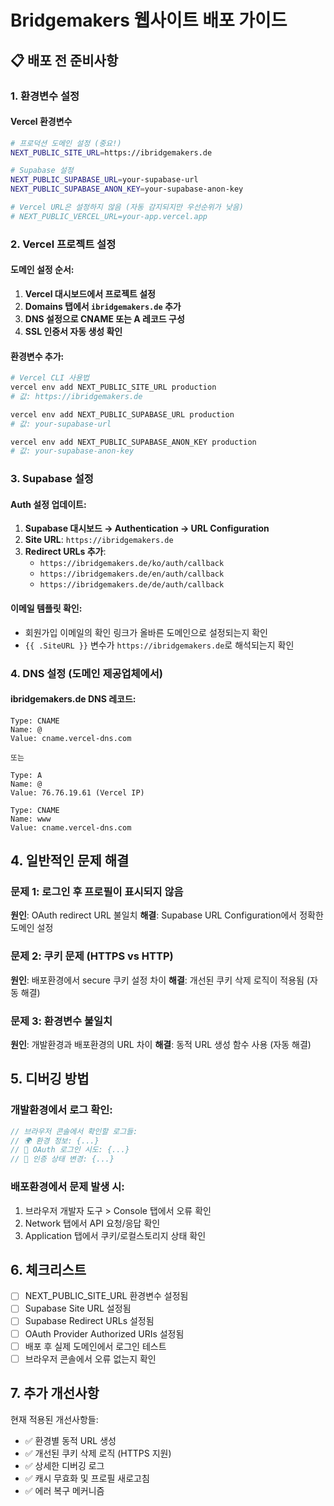 # Bridgemakers 웹사이트 배포 가이드

## 📋 **배포 전 준비사항**

### 1. **환경변수 설정**

#### Vercel 환경변수
```bash
# 프로덕션 도메인 설정 (중요!)
NEXT_PUBLIC_SITE_URL=https://ibridgemakers.de

# Supabase 설정
NEXT_PUBLIC_SUPABASE_URL=your-supabase-url
NEXT_PUBLIC_SUPABASE_ANON_KEY=your-supabase-anon-key

# Vercel URL은 설정하지 않음 (자동 감지되지만 우선순위가 낮음)
# NEXT_PUBLIC_VERCEL_URL=your-app.vercel.app
```

### 2. **Vercel 프로젝트 설정**

#### 도메인 설정 순서:
1. **Vercel 대시보드에서 프로젝트 설정**
2. **Domains 탭에서 `ibridgemakers.de` 추가**
3. **DNS 설정으로 CNAME 또는 A 레코드 구성**
4. **SSL 인증서 자동 생성 확인**

#### 환경변수 추가:
```bash
# Vercel CLI 사용법
vercel env add NEXT_PUBLIC_SITE_URL production
# 값: https://ibridgemakers.de

vercel env add NEXT_PUBLIC_SUPABASE_URL production
# 값: your-supabase-url

vercel env add NEXT_PUBLIC_SUPABASE_ANON_KEY production  
# 값: your-supabase-anon-key
```

### 3. **Supabase 설정**

#### Auth 설정 업데이트:
1. **Supabase 대시보드 → Authentication → URL Configuration**
2. **Site URL**: `https://ibridgemakers.de`
3. **Redirect URLs 추가**:
   - `https://ibridgemakers.de/ko/auth/callback`
   - `https://ibridgemakers.de/en/auth/callback`
   - `https://ibridgemakers.de/de/auth/callback`

#### 이메일 템플릿 확인:
- 회원가입 이메일의 확인 링크가 올바른 도메인으로 설정되는지 확인
- `{{ .SiteURL }}` 변수가 `https://ibridgemakers.de`로 해석되는지 확인

### 4. **DNS 설정 (도메인 제공업체에서)**

#### ibridgemakers.de DNS 레코드:
```
Type: CNAME
Name: @
Value: cname.vercel-dns.com

또는

Type: A
Name: @  
Value: 76.76.19.61 (Vercel IP)

Type: CNAME
Name: www
Value: cname.vercel-dns.com
```

## 4. 일반적인 문제 해결

### 문제 1: 로그인 후 프로필이 표시되지 않음
**원인**: OAuth redirect URL 불일치
**해결**: Supabase URL Configuration에서 정확한 도메인 설정

### 문제 2: 쿠키 문제 (HTTPS vs HTTP)
**원인**: 배포환경에서 secure 쿠키 설정 차이
**해결**: 개선된 쿠키 삭제 로직이 적용됨 (자동 해결)

### 문제 3: 환경변수 불일치
**원인**: 개발환경과 배포환경의 URL 차이
**해결**: 동적 URL 생성 함수 사용 (자동 해결)

## 5. 디버깅 방법

### 개발환경에서 로그 확인:
```javascript
// 브라우저 콘솔에서 확인할 로그들:
// 🌍 환경 정보: {...}
// 🔄 OAuth 로그인 시도: {...}
// 🔄 인증 상태 변경: {...}
```

### 배포환경에서 문제 발생 시:
1. 브라우저 개발자 도구 > Console 탭에서 오류 확인
2. Network 탭에서 API 요청/응답 확인
3. Application 탭에서 쿠키/로컬스토리지 상태 확인

## 6. 체크리스트

- [ ] NEXT_PUBLIC_SITE_URL 환경변수 설정됨
- [ ] Supabase Site URL 설정됨
- [ ] Supabase Redirect URLs 설정됨
- [ ] OAuth Provider Authorized URIs 설정됨
- [ ] 배포 후 실제 도메인에서 로그인 테스트
- [ ] 브라우저 콘솔에서 오류 없는지 확인

## 7. 추가 개선사항

현재 적용된 개선사항들:
- ✅ 환경별 동적 URL 생성
- ✅ 개선된 쿠키 삭제 로직 (HTTPS 지원)
- ✅ 상세한 디버깅 로그
- ✅ 캐시 무효화 및 프로필 새로고침
- ✅ 에러 복구 메커니즘 